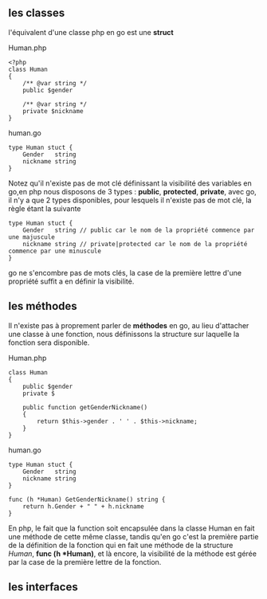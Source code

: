les classes
-----------

l'équivalent d'une classe php en go est une **struct**

Human.php

    <?php
	class Human
	{
		/** @var string */
		public $gender

		/** @var string */
		private $nickname
	}

human.go

	type Human stuct {
    	Gender   string
	    nickname string
	}

Notez qu'il n'existe pas de mot clé définissant la visibilité des variables en go,en php nous disposons de 3 types : **public**, **protected**, **private**, avec go, il n'y a que 2 types disponibles, pour lesquels il n'existe pas de mot clé, la règle étant la suivante

	type Human stuct {
    	Gender   string // public car le nom de la propriété commence par une majuscule
	    nickname string // private|protected car le nom de la propriété commence par une minuscule
	} 
	
go ne s'encombre pas de mots clés, la case de la première lettre d'une propriété suffit a en définir la visibilité.

les méthodes
------------
Il n'existe pas à proprement parler de **méthodes** en go, au lieu d'attacher une classe à une fonction, nous définissons la structure sur laquelle la fonction sera disponible.

Human.php

	class Human
	{
		public $gender
		private $
		
		public function getGenderNickname()
		{
			return $this->gender . ' ' . $this->nickname;
		}
	}

human.go

	type Human stuct {
    	Gender   string
	    nickname string
	}
	
	func (h *Human) GetGenderNickname() string {
		return h.Gender + " " + h.nickname
	}

En php, le fait que la function soit encapsulée dans la classe Human en fait une méthode de cette même classe, tandis qu'en go c'est la première partie de la définition de la fonction qui en fait une méthode de la structure *Human*, **func (h *Human)**, et là encore, la visibilité de la méthode est gérée par la case de la première lettre de la fonction.

les interfaces
--------------


